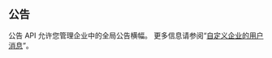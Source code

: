 ## 公告

公告 API 允许您管理企业中的全局公告横幅。 更多信息请参阅“[自定义企业的用户消息](/admin/user-management/customizing-user-messages-for-your-enterprise#creating-a-global-announcement-banner)”。

